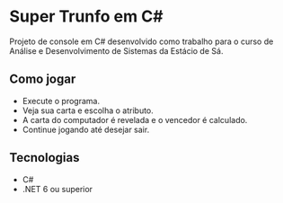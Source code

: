 # Super Trunfo em C#

Projeto de console em C# desenvolvido como trabalho para o curso de Análise e Desenvolvimento de Sistemas da Estácio de Sá.

## Como jogar

- Execute o programa.
- Veja sua carta e escolha o atributo.
- A carta do computador é revelada e o vencedor é calculado.
- Continue jogando até desejar sair.

## Tecnologias

- C#
- .NET 6 ou superior

